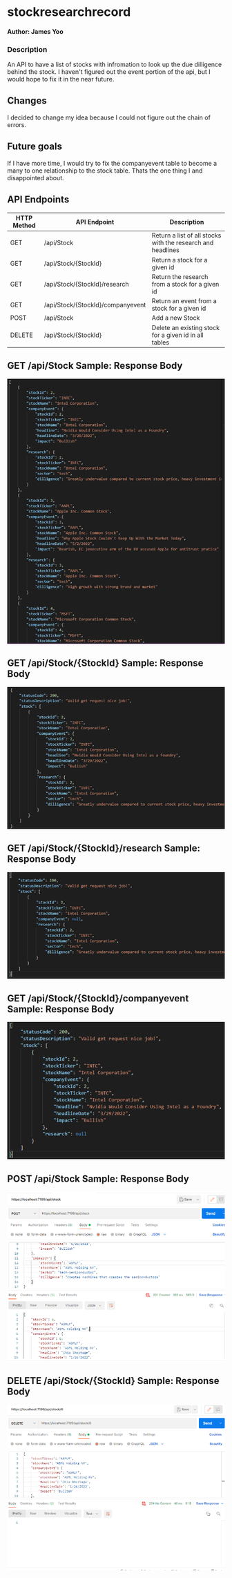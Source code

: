 # stockresearchrecord
#### Author: James Yoo
### Description
An API to have a list of stocks with infromation to look up the due dilligence behind the stock. I haven't figured out the event portion of the api, but I would hope to fix it in the near future. 

## Changes 
I decided to change my idea because I could not figure out the chain of errors.

## Future goals 
If I have more time, I would try to fix the companyevent table to become a many to one relationship to the stock table. Thats the one thing I and disappointed about.

## API Endpoints
| HTTP Method |  API Endpoint                         | Description                                                                 |
| ----------- | ------------------------------------- | --------------------------------------------------------------------------- |                               
| GET         | /api/Stock                            | Return a list of all stocks with the research and headlines                 |
| GET         | /api/Stock/{StockId}                  | Return a stock for a given id                                               |
| GET         | /api/Stock/{StockId}/research         | Return the research from a stock for a given id                             |
| GET         | /api/Stock/{StockId}/companyevent     | Return an event from a stock for a given id                                 |
| POST        | /api/Stock                            | Add a new Stock                                                             |
| DELETE      | /api/Stock/{StockId}                  | Delete an existing stock for a given id in all tables                       |

## GET /api/Stock Sample: Response Body
![](https://github.com/jamyooes/stockresearchrecord/blob/main/get-api-stock.PNG)

## GET /api/Stock/{StockId} Sample: Response Body
![](https://github.com/jamyooes/stockresearchrecord/blob/main/get-api-stock-id.PNG)

## GET /api/Stock/{StockId}/research Sample: Response Body
![](https://github.com/jamyooes/stockresearchrecord/blob/main/get-api-stock-id-research.PNG)

## GET /api/Stock/{StockId}/companyevent Sample: Response Body
![](https://github.com/jamyooes/stockresearchrecord/blob/main/get-api-stock-id-companyevent.PNG)

## POST /api/Stock Sample: Response Body
![](https://github.com/jamyooes/stockresearchrecord/blob/main/post-api-stock.PNG)

## DELETE /api/Stock/{StockId} Sample: Response Body
![](https://github.com/jamyooes/stockresearchrecord/blob/main/delete-api-stock-stockid.PNG)
